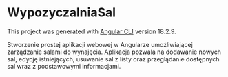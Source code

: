 # WypozyczalniaSal

This project was generated with [Angular CLI](https://github.com/angular/angular-cli) version 18.2.9.

Stworzenie prostej aplikacji webowej w Angularze umożliwiającej zarządzanie salami do
wynajęcia. Aplikacja pozwala na dodawanie nowych sal, edycję istniejących, usuwanie sal z
listy oraz przeglądanie dostępnych sal wraz z podstawowymi informacjami.

